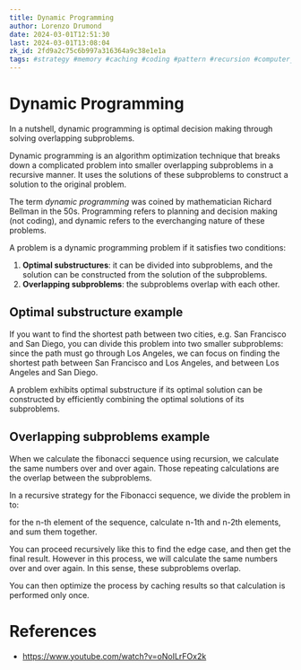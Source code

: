 ```yaml
---
title: Dynamic Programming
author: Lorenzo Drumond
date: 2024-03-01T12:51:30
last: 2024-03-01T13:08:04
zk_id: 2fd9a2c75c6b997a316364a9c38e1e1a
tags: #strategy #memory #caching #coding #pattern #recursion #computer_science #optimization #cache #dynamic #programming #optimal
---
```



# Dynamic Programming
In a nutshell, dynamic programming is optimal decision making through solving overlapping subproblems.

Dynamic programming is an algorithm optimization technique that breaks down a complicated problem into smaller overlapping subproblems in a recursive manner. It uses the solutions of these subproblems to construct a solution to the original problem.

The term _dynamic programming_ was coined by mathematician Richard Bellman in the 50s. Programming refers to planning and decision making (not coding), and dynamic refers to the everchanging nature of these problems.

A problem is a dynamic programming problem if it satisfies two conditions:

1. __Optimal substructures__: it can be divided into subproblems, and the solution can be constructed from the solution of the subproblems.
2. __Overlapping subproblems__: the subproblems overlap with each other.

## Optimal substructure example
If you want to find the shortest path between two cities, e.g. San Francisco and San Diego, you can divide this problem into two smaller subproblems: since the path must go through Los Angeles, we can focus on finding the shortest path between San Francisco and Los Angeles, and between Los Angeles and San Diego.

A problem exhibits optimal substructure if its optimal solution can be constructed by efficiently combining the optimal solutions of its subproblems.

## Overlapping subproblems example
When we calculate the fibonacci sequence using recursion, we calculate the same numbers over and over again. Those repeating calculations are the overlap between the subproblems.

In a recursive strategy for the Fibonacci sequence, we divide the problem in to:

for the n-th element of the sequence, calculate n-1th and n-2th elements, and sum them together.

You can proceed recursively like this to find the edge case, and then get the final result. However in this process, we will calculate the same numbers over and over again. In this sense, these subproblems overlap.

You can then optimize the process by caching results so that calculation is performed only once.

# References
- https://www.youtube.com/watch?v=oNoILrFOx2k
